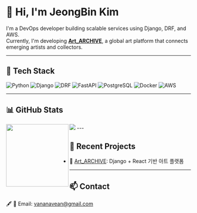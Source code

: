 # 👋 Hi, I'm JeongBin Kim

I'm a DevOps developer building scalable services using Django, DRF, and AWS.  
Currently, I'm developing **[Art_ARCHIVE](https://github.com/SuperSon7/H-art-archive)**, a global art platform that connects emerging artists and collectors.

---

## 🚀 Tech Stack

![Python](https://img.shields.io/badge/Python-3776AB?style=flat&logo=python&logoColor=white)
![Django](https://img.shields.io/badge/Django-092E20?style=flat&logo=django&logoColor=white)
![DRF](https://img.shields.io/badge/DRF-ff1709?style=flat&logo=django&logoColor=white)
![FastAPI](https://img.shields.io/badge/FastAPI-009688?style=flat&logo=fastapi&logoColor=white)
![PostgreSQL](https://img.shields.io/badge/PostgreSQL-336791?style=flat&logo=postgresql&logoColor=white)
![Docker](https://img.shields.io/badge/Docker-2496ED?style=flat&logo=docker&logoColor=white)
![AWS](https://img.shields.io/badge/AWS-232F3E?style=flat&logo=amazon-aws&logoColor=white)

---

## 📊 GitHub Stats

  <img height="170" align="left" src="https://github-readme-stats.vercel.app/api?username=SuperSon7&count_private=true&include_all_commits=true" />
  <img src="https://github-readme-stats.vercel.app/api/top-langs/?username=SuperSon7&layout=compact" />
---

## 📝 Recent Projects

- 🎨 [Art_ARCHIVE](https://github.com/SuperSon7/H-art-archive): Django + React 기반 아트 플랫폼 

---

## 📫 Contact

🖋 
📮 Email: vananavean@gmail.com
